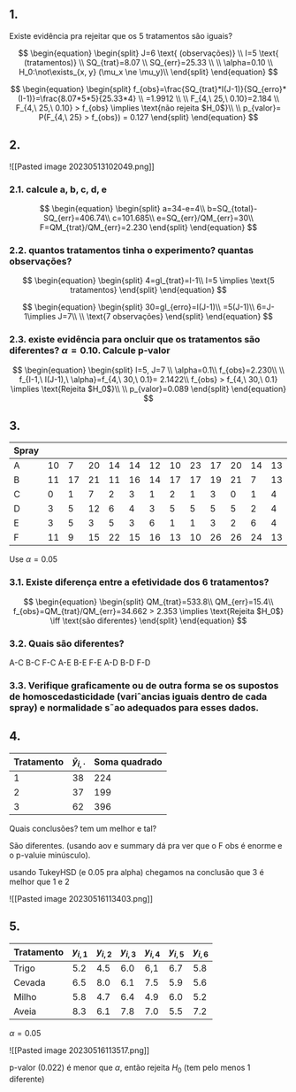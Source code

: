 ## 1.
Existe evidência pra rejeitar que os 5 tratamentos são iguais?

$$
\begin{equation}
\begin{split}
J=6 \text{ (observações)} \\
I=5 \text{ (tratamentos)} \\
SQ_{trat}=8.07 \\
SQ_{err}=25.33 \\
\\
\alpha=0.10 \\
H_0:\not\exists_{x, y} (\mu_x \ne \mu_y)\\
\end{split}
\end{equation}
$$

$$
\begin{equation}
\begin{split}
f_{obs}=\frac{SQ_{trat}*I(J-1)}{SQ_{erro}*(I-1)}=\frac{8.07*5*5}{25.33*4} \\
=1.9912 \\
\\
F_{4,\ 25,\ 0.10}=2.184 \\
F_{4,\ 25,\ 0.10} > f_{obs} \implies \text{não rejeita $H_0$}\\
\\
p_{valor}= P(F_{4,\ 25} > f_{obs}) = 0.127
\end{split}
\end{equation}
$$

## 2.
![[Pasted image 20230513102049.png]]

### 2.1. calcule a, b, c, d, e
$$
\begin{equation}
\begin{split}
a=34-e=4\\
b=SQ_{total}-SQ_{err}=406.74\\
c=101.685\\
e=SQ_{err}/QM_{err}=30\\
F=QM_{trat}/QM_{err}=2.230
\end{split}
\end{equation}
$$

### 2.2. quantos tratamentos tinha o experimento? quantas observações?

$$
\begin{equation}
\begin{split}
4=gl_{trat}=I-1\\
I=5 \implies \text{5 tratamentos}
\end{split}
\end{equation}
$$

$$
\begin{equation}
\begin{split}
30=gl_{erro}=I(J-1)\\
=5(J-1)\\
6=J-1\implies J=7\\
\\
\text{7 observações}
\end{split}
\end{equation}
$$
### 2.3. existe evidência para oncluir que os tratamentos são diferentes? $\alpha=0.10$. Calcule p-valor
$$
\begin{equation}
\begin{split}
I=5, J=7 \\
\alpha=0.1\\
f_{obs}=2.230\\
\\
f_{I-1,\ I(J-1),\ \alpha}=f_{4,\ 30,\ 0.1}= 2.1422\\
f_{obs} > f_{4,\ 30,\ 0.1} \implies \text{Rejeita $H_0$}\\
\\
p_{valor}=0.089
\end{split}
\end{equation}
$$

## 3. 
| Spray |     |     |     |     |     |     |     |     |     |     |     |     |
| ----- | --- | --- | --- | --- | --- | --- | --- | --- | --- | --- | --- | --- |
| A     | 10  | 7   | 20  | 14  | 14  | 12  | 10  | 23  | 17  | 20  | 14  | 13  |
| B     | 11  | 17  | 21  | 11  | 16  | 14  | 17  | 17  | 19  | 21  | 7   | 13  |
| C     | 0   | 1   | 7   | 2   | 3   | 1   | 2   | 1   | 3   | 0   | 1   | 4   |
| D     | 3   | 5   | 12  | 6   | 4   | 3   | 5   | 5   | 5   | 5   | 2   | 4   |
| E     | 3   | 5   | 3   | 5   | 3   | 6   | 1   | 1   | 3   | 2   | 6   | 4   |
| F     | 11  | 9   | 15  | 22  | 15  | 16  | 13  | 10  | 26  | 26  | 24  | 13  |
Use $\alpha=0.05$

### 3.1. Existe diferença entre a efetividade dos 6 tratamentos? 
$$
\begin{equation}
\begin{split}
QM_{trat}=533.8\\
QM_{err}=15.4\\
f_{obs}=QM_{trat}/QM_{err}=34.662 > 2.353 \implies \text{Rejeita $H_0$} \iff \text{são diferentes}
\end{split}
\end{equation}
$$

### 3.2. Quais são diferentes?
A-C
B-C
F-C
A-E
B-E
F-E
A-D
B-D
F-D

### 3.3. Verifique graficamente ou de outra forma se os supostos de homoscedasticidade (variˆancias iguais dentro de cada spray) e normalidade s˜ao adequados para esses dados.

## 4.
| Tratamento | $\bar{y}_{i,\cdot}$ | Soma quadrado |
| ---------- | ------------------- | ------------- |
| 1          | 38                  | 224           |
| 2          | 37                  | 199           |
| 3          | 62                  | 396           |

Quais conclusões? tem um melhor e tal?

São diferentes. (usando aov e summary dá pra ver que o F obs é enorme e o p-valuie minúsculo).

usando TukeyHSD (e 0.05 pra alpha) chegamos na conclusão que 3 é melhor que 1 e 2

![[Pasted image 20230516113403.png]]

## 5.
| Tratamento | $y_{i,1}$ | $y_{i,2}$ | $y_{i,3}$ | $y_{i,4}$ | $y_{i,5}$ | $y_{i,6}$ |
| ---------- | --------- | --------- | --------- | --------- | --------- | --------- |
| Trigo      | 5.2       | 4.5       | 6.0       | 6,1       | 6.7       | 5.8       |
| Cevada     | 6.5       | 8.0       | 6.1       | 7.5       | 5.9       | 5.6       |
| Milho      | 5.8       | 4.7       | 6.4       | 4.9       | 6.0       | 5.2       |
| Aveia      | 8.3       | 6.1       | 7.8       | 7.0       | 5.5       | 7.2          |

$\alpha=0.05$

![[Pasted image 20230516113517.png]]

p-valor (0.022) é menor que $\alpha$, então rejeita $H_0$ (tem pelo menos 1 diferente)
